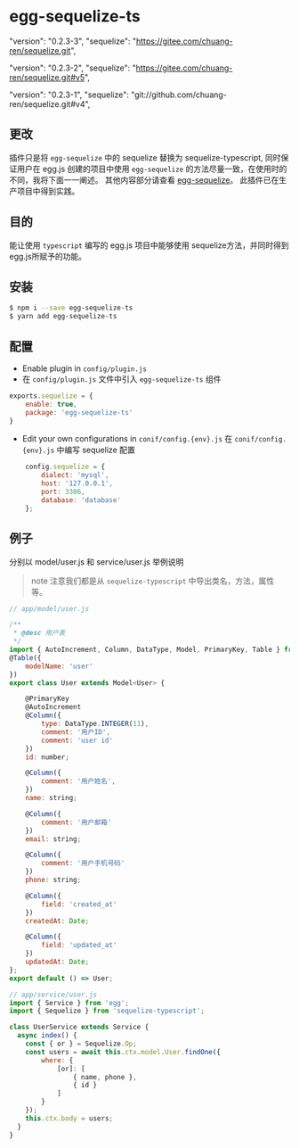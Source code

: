 # egg-sequelize-ts

"version": "0.2.3-3",
"sequelize": "https://gitee.com/chuang-ren/sequelize.git",

"version": "0.2.3-2",
"sequelize": "https://gitee.com/chuang-ren/sequelize.git#v5",

"version": "0.2.3-1",
"sequelize": "git://github.com/chuang-ren/sequelize.git#v4",


## 更改
插件只是将 `egg-sequelize` 中的 sequelize 替换为 sequelize-typescript, 同时保证用户在 egg.js 创建的项目中使用 `egg-sequelize` 的方法尽量一致，在使用时的不同，我将下面一一阐述。 其他内容部分请查看 [egg-sequelize]('https://github.com/eggjs/egg-sequelize')。
此插件已在生产项目中得到实践。

## 目的
能让使用 `typescript` 编写的 egg.js 项目中能够使用 sequelize方法，并同时得到egg.js所赋予的功能。

## 安装
```bash
$ npm i --save egg-sequelize-ts
$ yarn add egg-sequelize-ts
```

## 配置
- Enable plugin in `config/plugin.js`
- 在 `config/plugin.js` 文件中引入 `egg-sequelize-ts` 组件

``` js
exports.sequelize = {
    enable: true,
    package: 'egg-sequelize-ts'
}
```

- Edit your own configurations in `conif/config.{env}.js`
在 `conif/config.{env}.js` 中编写 sequelize 配置

```js
    config.sequelize = {
        dialect: 'mysql',
        host: '127.0.0.1',
        port: 3306,
        database: 'database'
    };
```

## 例子
分别以 model/user.js 和 service/user.js 举例说明
> note 注意我们都是从 `sequelize-typescript` 中导出类名，方法，属性等。

```js
// app/model/user.js

/**
 * @desc 用户表
 */
import { AutoIncrement, Column, DataType, Model, PrimaryKey, Table } from 'sequelize-typescript';
@Table({
    modelName: 'user'
})
export class User extends Model<User> {

    @PrimaryKey
    @AutoIncrement
    @Column({
        type: DataType.INTEGER(11),
        comment: '用户ID',
        comment: 'user id'
    })
    id: number;

    @Column({
        comment: '用户姓名',
    })
    name: string;

    @Column({
        comment: '用户邮箱'
    })
    email: string;

    @Column({
        comment: '用户手机号码'
    })
    phone: string;

    @Column({
        field: 'created_at'
    })
    createdAt: Date;

    @Column({
        field: 'updated_at'
    })
    updatedAt: Date;
};
export default () => User;

```

```js
// app/service/user.js
import { Service } from 'egg';
import { Sequelize } from 'sequelize-typescript';

class UserService extends Service {
  async index() {
    const { or } = Sequelize.Op;
    const users = await this.ctx.model.User.findOne({
        where: {
            [or]: [
                { name, phone },
                { id }
            ]
        }
    });
    this.ctx.body = users;
  }
}
```

